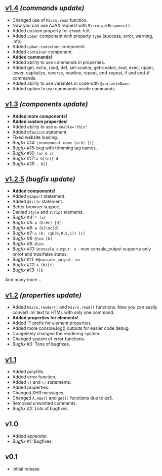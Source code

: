 ## [v1.4](https://github.com/PDKnight/Micro.js/blob/81fe7a4cf9215b2f38ae36633f36296a3214b098/src/micro.js) *(commands update)*
* Changed use of `Micro.read` function.
* Now you can use AJAX request with `Micro.getResponse()`.
* Added custom property for `grand`: full.
* Added `upbar` component with property `type` (success, error, warning, info)
* Added `upbar-container` component.
* Added `container` component.
* **Added commands!**
* Added ability to use commands in properties.
* Added get, echo, rand, def, set-cookie, get-cookie, eval, exec, upper, lower, capitalize, reverse, newline, repeat, end-repeat, if and end-if commands.
* Added ability to use variables in code with `@variableName`.
* Added option to use commands inside commands.

## [v1.3](https://github.com/PDKnight/Micro.js/blob/7a332545c58d7b7115842cef1c3c0129be012a2f/src/micro.js) *(components update)*
* **Added more components!**
* **Added custom properties!**
* Added ability to use `m-enable="this"`.
* Added `@favicon` statement.
* Fixed website loading.
* *Bugfix #14:* `\ncomponent_name (a:b) [c]`
* *Bugfix #15:* bug with trimming tag names.
* *Bugfix #16:* `(a) b c[`
* *Bugfix #17:* `a b[(c)] d`
* *Bugfix #18:* `. b[]`

## [v1.2.5](https://github.com/PDKnight/Micro.js/blob/2f22626e4d2cfff903606f41dc37dea802d80081/src/micro.js) *(bugfix update)*
* **Added components!**
* Added `@import` statement.
* Added `@title` statement.
* Better browser support.
* Denied `style` and `script` elements.
* *Bugfix #4:* `* [x]`
* *Bugfix #5:* `a (b:#c) [d]`
* *Bugfix #6:* `a [b]\nc[d]`
* *Bugfix #7:* `a (b: rgb(0,0,0,1)) [c]`
* *Bugfix #8:* `@\na [b]`
* *Bugfix #9:* `@\na`
* *Bugfix #10:* `@console_output: o` - now console_output supports only on/of and true/false states.
* *Bugfix #11:* `#@console_output: on`
* *Bugfix #12:* `a (b)(c)`
* *Bugfix #13:* `([b`

And many more...

## [v1.2](https://github.com/PDKnight/Micro.js/blob/34e1b847b2cd6e015ac9d437b67cff6e3f93b843/src/micro.js) *(properties update)*
* Added `Micro.render()` and `Micro.read()` functions. Now you can easily convert .mi text to HTML with only one command.
* **Added properties for elements!**
* Added '!' prefix for element properties.
* Added more console.log() outputs for easier code debug.
* Completely changed the rendering system.
* Changed system of error functions.
* *Bugfix #3:* Tons of bugfixes.

## [v1.1](https://github.com/PDKnight/Micro.js/blob/c66f924bcd0591484c4ce43b6677774849e8deb2/src/micro.js)
* Added polyfills.
* Added error function.
* Added `\[` and `\]` statements.
* Added properties.
* Changed XHR messages.
* Changed `A.new()` and `get()` functions due to es5.
* Removed unwanted comments.
* *Bugfix #2:* Lots of bugfixes.

## v1.0
* Added appender.
* *Bugfix #1:* Bugfixes.

## v0.1
* Initial release.
